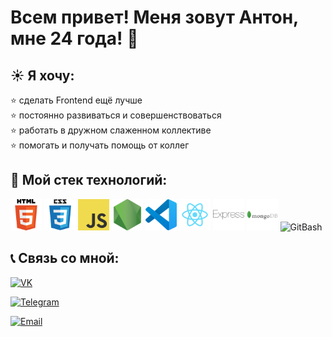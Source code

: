 # Всем привет! Меня зовут Антон, мне 24 года! 👋

## :sunny: Я хочу: 
:star: сделать Frontend ещё лучше    
:star: постоянно развиваться  и совершенствоваться    
:star: работать в дружном слаженном коллективе    
:star: помогать и получать помощь от коллег

## :wrench: Мой стек технологий:
<img src="https://raw.githubusercontent.com/github/explore/80688e429a7d4ef2fca1e82350fe8e3517d3494d/topics/html/html.png" alt="HTML" width="50" height="50"/> <img src="https://raw.githubusercontent.com/github/explore/80688e429a7d4ef2fca1e82350fe8e3517d3494d/topics/css/css.png" alt="CSS3" width="50" height="50"/> <img src="https://raw.githubusercontent.com/github/explore/80688e429a7d4ef2fca1e82350fe8e3517d3494d/topics/javascript/javascript.png" alt="JavaScript" width="50" height="50"/> <img src="https://raw.githubusercontent.com/github/explore/80688e429a7d4ef2fca1e82350fe8e3517d3494d/topics/nodejs/nodejs.png" alt="NodeJS" width="50" height="50"/> <img src="https://raw.githubusercontent.com/github/explore/80688e429a7d4ef2fca1e82350fe8e3517d3494d/topics/visual-studio-code/visual-studio-code.png" alt="Visual Studio Code" width="50" height="50"/> <img src="https://raw.githubusercontent.com/github/explore/80688e429a7d4ef2fca1e82350fe8e3517d3494d/topics/react/react.png" alt="React" width="50" height="50"/> <img src="https://raw.githubusercontent.com/github/explore/80688e429a7d4ef2fca1e82350fe8e3517d3494d/topics/express/express.png" alt="ExpressJS" width="50" height="50"/> <img src="https://raw.githubusercontent.com/github/explore/80688e429a7d4ef2fca1e82350fe8e3517d3494d/topics/mongodb/mongodb.png" alt="MongoDB" width="50" height="50"/> <img src="https://mccarter.gallerycdn.vsassets.io/extensions/mccarter/start-git-bash/1.2.1/1499505567572/Microsoft.VisualStudio.Services.Icons.Default" alt="GitBash" width="50" height="50"/>

## :telephone_receiver: Связь со мной:
<a href="https://vk.com/khaera"><img src="https://avatanplus.com/files/resources/original/56df0dbaee8c9153574da261.png" alt="VK" width="40" height="40"/></a>    

<a href="https://t.me/kha3ra"><img src="https://www.digiseller.ru/preview/1054211/p1_3294321_131948f0.png" alt="Telegram" width="40" height="40"/></a>    

<a href="mailto:sf13371@yandex.ru"><img src="https://media.baamboozle.com/uploads/images/48459/1616410229_404721.png" alt="Email" width="40" height="40"/></a>

<!--
**Khaera/Khaera** is a ✨ _special_ ✨ repository because its `README.md` (this file) appears on your GitHub profile.

Here are some ideas to get you started:

- 🔭 I’m currently working on ...
- 🌱 I’m currently learning ...
- 👯 I’m looking to collaborate on ...
- 🤔 I’m looking for help with ...
- 💬 Ask me about ...
- 📫 How to reach me: ...
- 😄 Pronouns: ...
- ⚡ Fun fact: ...
-->
